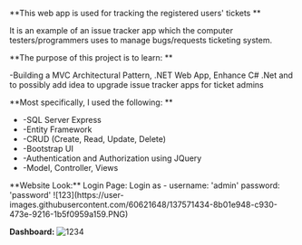 **This web app is used for tracking the registered users' tickets **

It is an example of an issue tracker app which the computer testers/programmers uses to manage bugs/requests ticketing system.

**The purpose of this project is to learn: **

-Building a MVC Architectural Pattern, .NET Web App, Enhance C# .Net and to possibly add idea to upgrade issue tracker apps for ticket admins

**Most specifically, I used the following: **
<ul>
<li>-SQL Server Express</li>
<li>-Entity Framework</li>
<li>-CRUD (Create, Read, Update, Delete)</li>
<li>-Bootstrap UI</li>
<li>-Authentication and Authorization using JQuery</li>
<li>-Model, Controller, Views</li>
</ul>
**Website Look:**
Login Page:
Login as - username: 'admin'
           password: 'password'
![123](https://user-images.githubusercontent.com/60621648/137571434-8b01e948-c930-473e-9216-1b5f0959a159.PNG)

**Dashboard:**
![1234](https://user-images.githubusercontent.com/60621648/137571518-babf4dc5-2754-4384-ab5c-386c98d5fb47.PNG)
